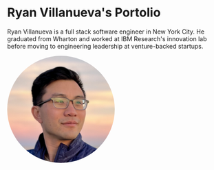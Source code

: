 # Ryan Villanueva's Portolio

Ryan Villanueva is a full stack software engineer in New York City. He graduated from Wharton and worked at IBM Research's innovation lab before moving to engineering leadership at venture-backed startups.

<img src="https://github.com/rvillanueva/portfolio/blob/main/src/public/images/profile-photo.jpg?raw=true" width="250" title="Ryan Villanueva" style="border-radius: 50%">
